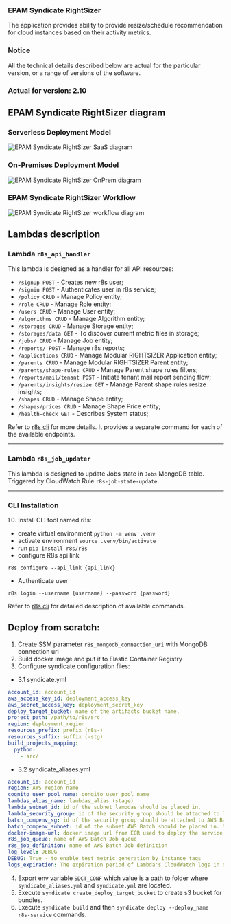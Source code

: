 ### EPAM Syndicate RightSizer

The application provides ability to provide resize/schedule recommendation for
cloud instances based on their activity metrics.

### Notice

All the technical details described below are actual for the particular
version, or a range of versions of the software.

### Actual for version: 2.10

## EPAM Syndicate RightSizer diagram

### Serverless Deployment Model

![EPAM Syndicate RightSizer SaaS diagram](./docs/images/r8s_saas.png)

### On-Premises Deployment Model

![EPAM Syndicate RightSizer OnPrem diagram](./docs/images/r8s_onprem.png)

### EPAM Syndicate RightSizer Workflow

![EPAM Syndicate RightSizer workflow diagram](./docs/images/r8s-maestro-workflow.png)

## Lambdas description

### Lambda `r8s_api_handler`

This lambda is designed as a handler for all API resources:

* `/signup POST` - Creates new r8s user;
* `/signin POST` - Authenticates user in r8s service;
* `/policy CRUD` - Manage Policy entity;
* `/role CRUD` - Manage Role entity;
* `/users CRUD` - Manage User entity;
* `/algorithms CRUD` - Manage Algorithm entity;
* `/storages CRUD` - Manage Storage entity;
* `/storages/data GET` - To discover current metric files in storage;
* `/jobs/ CRUD` - Manage Job entity;
* `/reports/ POST` - Manage r8s reports;
* `/applications CRUD` - Manage Modular RIGHTSIZER Application entity;
* `/parents CRUD` - Manage Modular RIGHTSIZER Parent entity;
* `/parents/shape-rules CRUD` - Manage Parent shape rules filters;
* `/reports/mail/tenant POST` - Initiate tenant mail report sending flow;
* `/parents/insights/resize GET` - Manage Parent shape rules resize insights;
* `/shapes CRUD` - Manage Shape entity;
* `/shapes/prices CRUD` - Manage Shape Price entity;
* `/health-check GET` - Describes System status;

Refer to [r8s cli](r8s/README.md) for more details. It provides a separate 
command for each of the available endpoints.

---

### Lambda `r8s_job_updater`

This lambda is designed to update Jobs state in `Jobs` MongoDB table.
Triggered by CloudWatch Rule `r8s-job-state-update`.

---

### CLI Installation

10. Install CLI tool named r8s:

* create virtual environment `python -m venv .venv`
* activate environment `source .venv/bin/activate`
* run `pip install r8s/r8s`
* configure R8s api link

```text
r8s configure --api_link {api_link}
```

* Authenticate user

```text
r8s login --username {username} --password {password}
```

Refer to [r8s cli](r8s/README.md) for detailed description of available
commands.

## Deploy from scratch:

1. Create SSM parameter `r8s_mongodb_connection_uri` with MongoDB connection uri
2. Build docker image and put it to Elastic Container Registry
3. Configure syndicate configuration files:  
- 3.1 syndicate.yml
```yaml
account_id: account_id
aws_access_key_id: deployment_access_key
aws_secret_access_key: deployment_secret_key
deploy_target_bucket: name of the artifacts bucket name.
project_path: /path/to/r8s/src
region: deployment_region
resources_prefix: prefix (r8s-)
resources_suffix: suffix (-stg)
build_projects_mapping:
  python:
    - src/
```
- 3.2 syndicate_aliases.yml

```yaml
account_id: account_id
region: AWS region name
cognito_user_pool_name: congito user pool name
lambdas_alias_name: lambdas_alias (stage)
lambda_subnet_id: id of the subnet lambdas should be placed in.
lambda_security_group: id of the security group should be attached to lambdas.
batch_compenv_sg: id of the security group should be attached to AWS Batch Should be in the same VPC as a subnet batch_compenv_subnet
batch_compenv_subnet: id of the subnet AWS Batch should be placed in. Should be in the same VPC as a security group batch_compenv_sg
docker-image-url: docker image url from ECR used to deploy the service
r8s_job_queue: name of AWS Batch Job queue
r8s_job_definition: name of AWS Batch Job definition
log_level: DEBUG
DEBUG: True - to enable test metric generation by instance tags
logs_expiration: The expiration period of Lambda's CloudWatch logs in days
```
4. Export env variable `SDCT_CONF` which value is a path to folder
   where `syndicate_aliases.yml` and `syndicate.yml` are located.
5. Execute `syndicate create_deploy_target_bucket` to create s3 bucket for
   bundles.
6. Execute `syndicate build` and
   then `syndicate deploy --deploy_name r8s-service` commands.